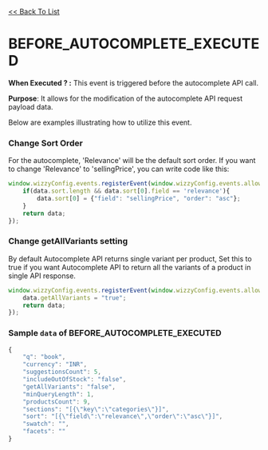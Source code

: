 [<<  Back To List](/)


# BEFORE_AUTOCOMPLETE_EXECUTED

**When Executed ? :** This event is triggered before the autocomplete API call.

 **Purpose**: It allows for the modification of the autocomplete API request payload data. 
 
Below are examples illustrating how to utilize this event.

### Change Sort Order
For the autocomplete, 'Relevance' will be the default sort order. If you want to change 'Relevance' to 'sellingPrice', you can write code like this:


```javascript
window.wizzyConfig.events.registerEvent(window.wizzyConfig.events.allowedEvents.BEFORE_AUTOCOMPLETE_EXECUTED, function (data) {
    if(data.sort.length && data.sort[0].field == 'relevance'){
        data.sort[0] = {"field": "sellingPrice", "order": "asc"};
    }
    return data;
});
```

### Change getAllVariants setting
By default Autocomplete API returns single variant per product, Set this to true if you want Autocomplete API to return all the variants of a product in single API response.

```javascript
window.wizzyConfig.events.registerEvent(window.wizzyConfig.events.allowedEvents.BEFORE_AUTOCOMPLETE_EXECUTED, function (data) {
    data.getAllVariants = "true";
    return data;
});
```

###  Sample `data` of BEFORE_AUTOCOMPLETE_EXECUTED

```javascript
{
    "q": "book",
    "currency": "INR",
    "suggestionsCount": 5,
    "includeOutOfStock": "false",
    "getAllVariants": "false",
    "minQueryLength": 1,
    "productsCount": 9,
    "sections": "[{\"key\":\"categories\"}]",
    "sort": "[{\"field\":\"relevance\",\"order\":\"asc\"}]",
    "swatch": "",
    "facets": ""
}
```